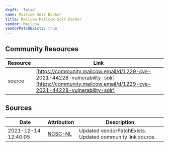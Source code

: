 ```yaml
---
draft: 'false'
name: Mailcow Solr Docker
title: Mailcow Mailcow Solr Docker
vendor: Mailcow
vendorPatchExists: true
---
```



## Community Resources
| Resource | Link |
| --- | --- |
| source | [https://community.mailcow.email/d/1229-cve-2021-44228-vulnerability-solr](https://community.mailcow.email/d/1229-cve-2021-44228-vulnerability-solr) |


## Sources
| Date | Attribution | Description |
| --- | --- | --- |
| 2021-12-14 12:40:05 | [NCSC-NL](https://github.com/NCSC-NL/log4shell/blob/main/software/README.md) | Updated vendorPatchExists. Updated community link source.  |
